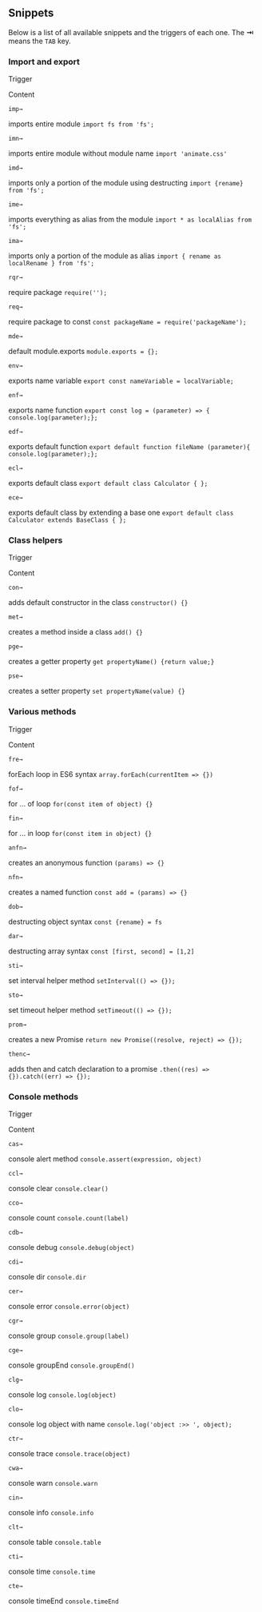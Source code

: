## Snippets

Below is a list of all available snippets and the triggers of each one. The **⇥** means the `TAB` key.

### Import and export

Trigger

Content

`imp→`

imports entire module `import fs from 'fs';`

`imn→`

imports entire module without module name `import 'animate.css'`

`imd→`

imports only a portion of the module using destructing `import {rename} from 'fs';`

`ime→`

imports everything as alias from the module `import * as localAlias from 'fs';`

`ima→`

imports only a portion of the module as alias `import { rename as localRename } from 'fs';`

`rqr→`

require package `require('');`

`req→`

require package to const `const packageName = require('packageName');`

`mde→`

default module.exports `module.exports = {};`

`env→`

exports name variable `export const nameVariable = localVariable;`

`enf→`

exports name function `export const log = (parameter) => { console.log(parameter);};`

`edf→`

exports default function `export default function fileName (parameter){ console.log(parameter);};`

`ecl→`

exports default class `export default class Calculator { };`

`ece→`

exports default class by extending a base one `export default class Calculator extends BaseClass { };`

### Class helpers

Trigger

Content

`con→`

adds default constructor in the class `constructor() {}`

`met→`

creates a method inside a class `add() {}`

`pge→`

creates a getter property `get propertyName() {return value;}`

`pse→`

creates a setter property `set propertyName(value) {}`

### Various methods

Trigger

Content

`fre→`

forEach loop in ES6 syntax `array.forEach(currentItem => {})`

`fof→`

for ... of loop `for(const item of object) {}`

`fin→`

for ... in loop `for(const item in object) {}`

`anfn→`

creates an anonymous function `(params) => {}`

`nfn→`

creates a named function `const add = (params) => {}`

`dob→`

destructing object syntax `const {rename} = fs`

`dar→`

destructing array syntax `const [first, second] = [1,2]`

`sti→`

set interval helper method `setInterval(() => {});`

`sto→`

set timeout helper method `setTimeout(() => {});`

`prom→`

creates a new Promise `return new Promise((resolve, reject) => {});`

`thenc→`

adds then and catch declaration to a promise `.then((res) => {}).catch((err) => {});`

### Console methods

Trigger

Content

`cas→`

console alert method `console.assert(expression, object)`

`ccl→`

console clear `console.clear()`

`cco→`

console count `console.count(label)`

`cdb→`

console debug `console.debug(object)`

`cdi→`

console dir `console.dir`

`cer→`

console error `console.error(object)`

`cgr→`

console group `console.group(label)`

`cge→`

console groupEnd `console.groupEnd()`

`clg→`

console log `console.log(object)`

`clo→`

console log object with name `console.log('object :>> ', object);`

`ctr→`

console trace `console.trace(object)`

`cwa→`

console warn `console.warn`

`cin→`

console info `console.info`

`clt→`

console table `console.table`

`cti→`

console time `console.time`

`cte→`

console timeEnd `console.timeEnd`